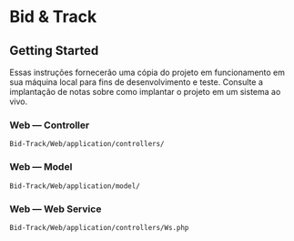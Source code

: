 # Bid & Track

## Getting Started

Essas instruções fornecerão uma cópia do projeto em funcionamento em sua máquina local para fins de desenvolvimento e teste. Consulte a implantação de notas sobre como implantar o projeto em um sistema ao vivo.

### Web — Controller
```
Bid-Track/Web/application/controllers/
```

### Web — Model
```
Bid-Track/Web/application/model/
```

### Web — Web Service
```
Bid-Track/Web/application/controllers/Ws.php
```